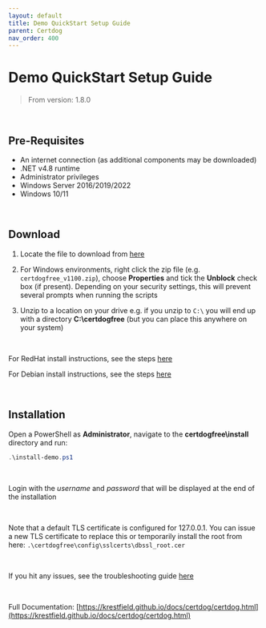 ```yaml
---
layout: default
title: Demo QuickStart Setup Guide
parent: Certdog
nav_order: 400
---
```


# Demo QuickStart Setup Guide

> From version: 1.8.0

 <br>

## Pre-Requisites

* An internet connection (as additional components may be downloaded)
* .NET v4.8 runtime
* Administrator privileges  
* Windows Server 2016/2019/2022
* Windows 10/11

<br>

## Download

1. Locate the file to download from [here](download-locations.html)

2. For Windows environments, right click the zip file (e.g. ``certdogfree_v1100.zip``), choose **Properties** and tick the **Unblock** check box (if present). Depending on your security settings, this will prevent several prompts when running the scripts  

3. Unzip to a location on your drive e.g. if you unzip to ``C:\`` you will end up with a directory **C:\certdogfree** (but you can place this anywhere on your system)

<br>

For RedHat install instructions, see the steps [here](https://krestfield.github.io/docs/certdog/redhat_install.html)

For Debian install instructions, see the steps [here](https://krestfield.github.io/docs/certdog/debian_install.html)

<br>

## Installation

Open a PowerShell as **Administrator**, navigate to the **certdogfree\install** directory and run:

```powershell
.\install-demo.ps1
```

<br>

Login with the *username* and *password* that will be displayed at the end of the installation

<br>

Note that a default TLS certificate is configured for 127.0.0.1. You can issue a new TLS certificate to replace this or temporarily install the root from here: ``.\certdogfree\config\sslcerts\dbssl_root.cer`` 

<br>

If you hit any issues, see the troubleshooting guide [here](install_troubleshooting.html)

<br>

Full Documentation: [https://krestfield.github.io/docs/certdog/certdog.html](https://krestfield.github.io/docs/certdog/certdog.html)

